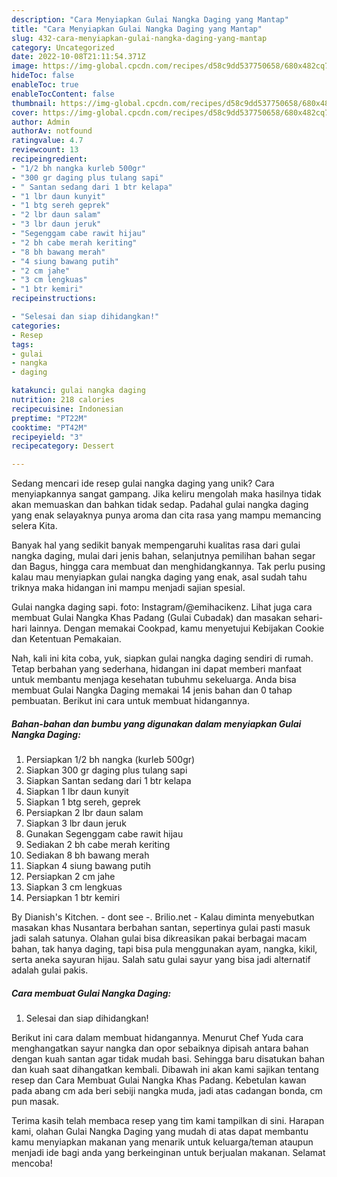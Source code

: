 ```yaml
---
description: "Cara Menyiapkan Gulai Nangka Daging yang Mantap"
title: "Cara Menyiapkan Gulai Nangka Daging yang Mantap"
slug: 432-cara-menyiapkan-gulai-nangka-daging-yang-mantap
category: Uncategorized
date: 2022-10-08T21:11:54.371Z
image: https://img-global.cpcdn.com/recipes/d58c9dd537750658/680x482cq70/gulai-nangka-daging-foto-resep-utama.jpg
hideToc: false
enableToc: true
enableTocContent: false
thumbnail: https://img-global.cpcdn.com/recipes/d58c9dd537750658/680x482cq70/gulai-nangka-daging-foto-resep-utama.jpg
cover: https://img-global.cpcdn.com/recipes/d58c9dd537750658/680x482cq70/gulai-nangka-daging-foto-resep-utama.jpg
author: Admin
authorAv: notfound
ratingvalue: 4.7
reviewcount: 13
recipeingredient:
- "1/2 bh nangka kurleb 500gr"
- "300 gr daging plus tulang sapi"
- " Santan sedang dari 1 btr kelapa"
- "1 lbr daun kunyit"
- "1 btg sereh geprek"
- "2 lbr daun salam"
- "3 lbr daun jeruk"
- "Segenggam cabe rawit hijau"
- "2 bh cabe merah keriting"
- "8 bh bawang merah"
- "4 siung bawang putih"
- "2 cm jahe"
- "3 cm lengkuas"
- "1 btr kemiri"
recipeinstructions:

- "Selesai dan siap dihidangkan!"
categories:
- Resep
tags:
- gulai
- nangka
- daging

katakunci: gulai nangka daging 
nutrition: 218 calories
recipecuisine: Indonesian
preptime: "PT22M"
cooktime: "PT42M"
recipeyield: "3"
recipecategory: Dessert

---
```





Sedang mencari ide resep gulai nangka daging yang unik? Cara menyiapkannya sangat gampang. Jika keliru mengolah maka hasilnya tidak akan memuaskan dan bahkan tidak sedap. Padahal gulai nangka daging yang enak selayaknya punya aroma dan cita rasa yang mampu memancing selera Kita.





Banyak hal yang sedikit banyak mempengaruhi kualitas rasa dari gulai nangka daging, mulai dari jenis bahan, selanjutnya pemilihan bahan segar dan Bagus, hingga cara membuat dan menghidangkannya. Tak perlu pusing kalau mau menyiapkan gulai nangka daging yang enak,      asal sudah tahu triknya maka hidangan ini mampu menjadi sajian spesial.














Gulai nangka daging sapi. foto: Instagram/@emihacikenz. Lihat juga cara membuat Gulai Nangka Khas Padang (Gulai Cubadak) dan masakan sehari-hari lainnya. Dengan memakai Cookpad, kamu menyetujui Kebijakan Cookie dan Ketentuan Pemakaian.






Nah, kali ini kita coba, yuk, siapkan gulai nangka daging sendiri di rumah. Tetap berbahan yang sederhana, hidangan ini dapat memberi manfaat untuk membantu menjaga kesehatan tubuhmu sekeluarga. Anda bisa membuat Gulai Nangka Daging memakai 14 jenis bahan dan 0 tahap pembuatan. Berikut ini cara untuk membuat hidangannya.

<!--inarticleads1-->

##### Bahan-bahan dan bumbu yang digunakan dalam menyiapkan Gulai Nangka Daging:

1. Persiapkan 1/2 bh nangka (kurleb 500gr)
1. Siapkan 300 gr daging plus tulang sapi
1. Siapkan  Santan sedang dari 1 btr kelapa
1. Siapkan 1 lbr daun kunyit
1. Siapkan 1 btg sereh, geprek
1. Persiapkan 2 lbr daun salam
1. Siapkan 3 lbr daun jeruk
1. Gunakan Segenggam cabe rawit hijau
1. Sediakan 2 bh cabe merah keriting
1. Sediakan 8 bh bawang merah
1. Siapkan 4 siung bawang putih
1. Persiapkan 2 cm jahe
1. Siapkan 3 cm lengkuas
1. Persiapkan 1 btr kemiri


By Dianish&#39;s Kitchen. - dont see -. Brilio.net - Kalau diminta menyebutkan masakan khas Nusantara berbahan santan, sepertinya gulai pasti masuk jadi salah satunya. Olahan gulai bisa dikreasikan pakai berbagai macam bahan, tak hanya daging, tapi bisa pula menggunakan ayam, nangka, kikil, serta aneka sayuran hijau. Salah satu gulai sayur yang bisa jadi alternatif adalah gulai pakis. 

<!--inarticleads2-->

##### Cara membuat Gulai Nangka Daging:


1. Selesai dan siap dihidangkan!

Berikut ini cara dalam membuat hidangannya. Menurut Chef Yuda cara menghangatkan sayur nangka dan opor sebaiknya dipisah antara bahan dengan kuah santan agar tidak mudah basi. Sehingga baru disatukan bahan dan kuah saat dihangatkan kembali. Dibawah ini akan kami sajikan tentang resep dan Cara Membuat Gulai Nangka Khas Padang. Kebetulan kawan pada abang cm ada beri sebiji nangka muda, jadi atas cadangan bonda, cm pun masak. 

Terima kasih telah membaca resep yang tim kami tampilkan di sini. Harapan kami, olahan Gulai Nangka Daging yang mudah di atas dapat membantu kamu menyiapkan makanan yang menarik untuk keluarga/teman ataupun menjadi ide bagi anda yang berkeinginan untuk berjualan makanan. Selamat mencoba!
